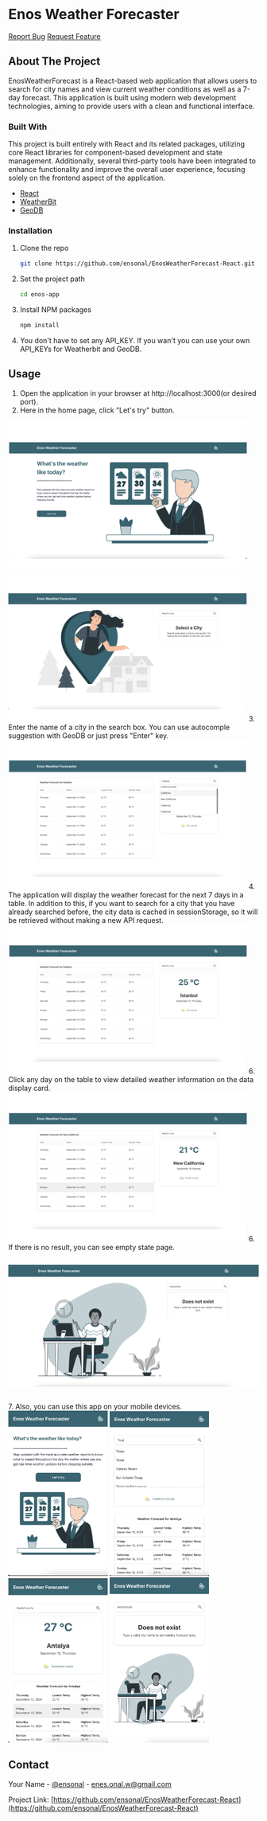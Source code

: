 
<br/>
<div>

<h1>Enos Weather Forecaster</h1>

<a href="https://github.com/ensonal/EnosWeatherForecast-React/issues/new?labels=bug&template=bug-report---.md">Report Bug</a>
<a href="https://github.com/ensonal/EnosWeatherForecast-React/issues/new?labels=enhancement&template=feature-request---.md">Request Feature</a>

</div>

## About The Project

EnosWeatherForecast is a React-based web application that allows users to search for city names and view current weather conditions as well as a 7-day forecast. This application is built using modern web development technologies, aiming to provide users with a clean and functional interface.

### Built With

This project is built entirely with React and its related packages, utilizing core React libraries for component-based development and state management. Additionally, several third-party tools have been integrated to enhance functionality and improve the overall user experience, focusing solely on the frontend aspect of the application.

- [React](https://reactjs.org)
- [WeatherBit](https://www.weatherbit.io/)
- [GeoDB](https://rapidapi.com/wirefreethought/api/geodb-cities)
### Installation

1. Clone the repo
   ```sh
   git clone https://github.com/ensonal/EnosWeatherForecast-React.git
   ```
2. Set the project path
   ```sh
   cd enos-app
   ```
3. Install NPM packages
   ```sh
   npm install
   ```
4. You don't have to set any API_KEY. If you wan't you can use your own API_KEYs for Weatherbit and GeoDB.
## Usage

1. Open the application in your browser at http://localhost:3000(or desired port).
2. Here in the home page, click "Let's try" button.
<img src="Doc%20Images/webHome.png" alt="Alt Text" width="auto" height="300" style="object-fit: contain;" />
<img src="Doc%20Images/webSearchInitial.png" alt="Alt Text" width="auto" height="300" style="object-fit: contain;" />
3. Enter the name of a city in the search box. You can use autocomple suggestion with GeoDB or just press "Enter" key.
<img src="Doc%20Images/webWithAutoComplete.png" alt="Alt Text" width="auto" height="300" style="object-fit: contain;" />
4. The application will display the weather forecast for the next 7 days in a table. In addition to this, if you want to search for a city that you have already searched before, the city data is cached in sessionStorage, so it will be retrieved without making a new API request.
<img src="Doc%20Images/webWithData.png" alt="Alt Text" width="auto" height="300" style="object-fit: contain;" />
6. Click any day on the table to view detailed weather information on the data display card.
<img src="Doc%20Images/webClickableRow2.png" alt="Alt Text" width="auto" height="300" style="object-fit: contain;" />
6. If there is no result, you can see empty state page.
<img src="Doc%20Images/homeEmptyState.png" alt="Alt Text" width="auto" height="300" style="object-fit: contain;" />
7. Also, you can use this app on your mobile devices.
<div class="d-flex flex-row">
<img src="Doc%20Images/mobileHome.png" alt="Alt Text" width="200" height="auot" style="object-fit: contain;" />
<img src="Doc%20Images/mobileAutoComplete.png" alt="Alt Text" width="200" height="auot" style="object-fit: contain;" />
<img src="Doc%20Images/mobileWithData.png" alt="Alt Text" width="200" height="auot" style="object-fit: contain;" />
<img src="Doc%20Images/mobileEmpty.png" alt="Alt Text" width="200" height="auot" style="object-fit: contain;" />
</div>

## Contact

Your Name - [@ensonal](https://github.com/ensonal) - enes.onal.w@gmail.com

Project Link: [https://github.com/ensonal/EnosWeatherForecast-React](https://github.com/ensonal/EnosWeatherForecast-React)
